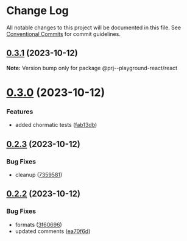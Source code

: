 # Change Log

All notable changes to this project will be documented in this file.
See [Conventional Commits](https://conventionalcommits.org) for commit guidelines.

## [0.3.1](https://github.com/paulAlexSerban/prj--playground-react/compare/@prj--playground-react/react@0.3.0...@prj--playground-react/react@0.3.1) (2023-10-12)

**Note:** Version bump only for package @prj--playground-react/react

# [0.3.0](https://github.com/paulAlexSerban/prj--playground-react/compare/@prj--playground-react/react@0.2.3...@prj--playground-react/react@0.3.0) (2023-10-12)

### Features

-   added chormatic tests ([fab13db](https://github.com/paulAlexSerban/prj--playground-react/commit/fab13db64d15606ec3e1bee1ac658c7b21827ee9))

## [0.2.3](https://github.com/paulAlexSerban/prj--playground-react/compare/@prj--playground-react/react@0.2.2...@prj--playground-react/react@0.2.3) (2023-10-12)

### Bug Fixes

-   cleanup ([7359581](https://github.com/paulAlexSerban/prj--playground-react/commit/735958170f11f71fccdae07f851dce5aa62f477a))

## [0.2.2](https://github.com/paulAlexSerban/prj--playground-react/compare/@prj--playground-react/react@0.2.1...@prj--playground-react/react@0.2.2) (2023-10-12)

### Bug Fixes

-   formats ([3f60696](https://github.com/paulAlexSerban/prj--playground-react/commit/3f6069645d1ccb4d85fedfffabfbcd396a619bde))
-   updated comments ([ea70f6d](https://github.com/paulAlexSerban/prj--playground-react/commit/ea70f6d7acd23748d9dac8b44fe7d12f492febd8))
